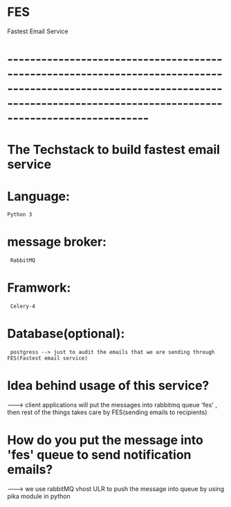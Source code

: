 # FES
 Fastest Email Service


# ---------------------------------------------------------------------------------------------------------------------------------------------------------------------------------

#  The Techstack to build fastest email service
# Language:
    Python 3
# message broker:
     RabbitMQ
# Framwork:
     Celery-4

# Database(optional):
     postgress --> just to audit the emails that we are sending through FES(Fastest email service)



# Idea behind usage of this service?
  ---> client applications will put the messages into rabbitmq queue 'fes' , then rest of the things takes care by FES(sending emails to recipients)
# How do you put the message into 'fes' queue to send notification emails?
  ---> we use rabbitMQ vhost ULR to push the message into queue by using pika module in python
 
